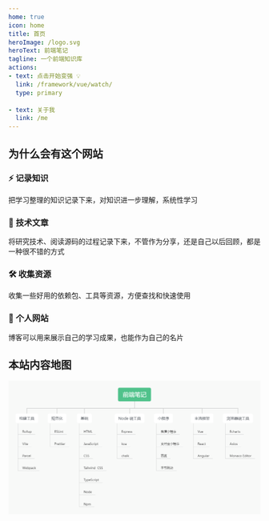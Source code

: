 ```yaml
---
home: true
icon: home
title: 首页
heroImage: /logo.svg
heroText: 前端笔记
tagline: 一个前端知识库
actions:
- text: 点击开始变强 💡
  link: /framework/vue/watch/
  type: primary

- text: 关于我
  link: /me
---
```


## 为什么会有这个网站

<div class="feature-wrapper" style="justify-content: start">
  <div class="feature-item">
    <h3>
      <span>⚡️</span>
      <span>记录知识</span>
    </h3>
    <p>把学习整理的知识记录下来，对知识进一步理解，系统性学习</p>
  </div>
  <div class="feature-item">
      <h3>
        <span>🖖</span>
        <span>技术文章</span>
      </h3>
      <p>将研究技术、阅读源码的过程记录下来，不管作为分享，还是自己以后回顾，都是一种很不错的方式</p>
  </div>
  <div class="feature-item">
      <h3>
        <span>🛠️</span>
        <span>收集资源</span>
      </h3>
      <p>收集一些好用的依赖包、工具等资源，方便查找和快速使用</p>
  </div>
  <div class="feature-item">
      <h3>
        <span>🧭</span>
        <span>个人网站</span>
      </h3>
      <p>博客可以用来展示自己的学习成果，也能作为自己的名片</p>
  </div>
</div>

## 本站内容地图

![](/map.png)
